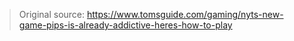
> Original source: https://www.tomsguide.com/gaming/nyts-new-game-pips-is-already-addictive-heres-how-to-play